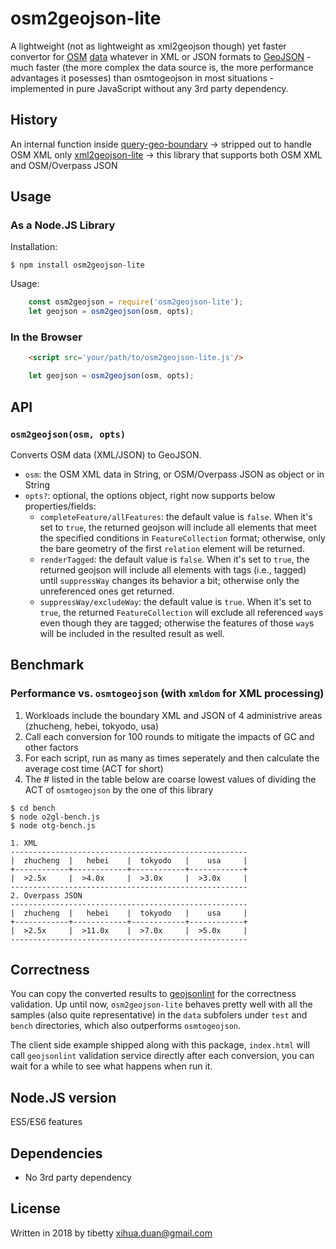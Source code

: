 osm2geojson-lite
============

A lightweight (not as lightweight as xml2geojson though) yet faster convertor for [OSM](http://openstreetmap.org) [data](http://wiki.openstreetmap.org/wiki/OSM_XML) whatever in XML or JSON formats to [GeoJSON](http://www.geojson.org/) - much faster (the more complex the data source is, the more performance advantages it posesses) than osmtogeojson in most situations - implemented in pure JavaScript without any 3rd party dependency.

History
-----
An internal function inside [query-geo-boundary](https://www.npmjs.com/package/query-geo-boundary) &rightarrow; stripped out to handle OSM XML only [xml2geojson-lite](https://www.npmjs.com/package/xml2geojson-lite) &rightarrow; this library that supports both OSM XML and OSM/Overpass JSON

Usage
-----

### As a Node.JS Library

Installation:

    $ npm install osm2geojson-lite

Usage:

```js
    const osm2geojson = require('osm2geojson-lite');
    let geojson = osm2geojson(osm, opts);
```

### In the Browser
```html
    <script src='your/path/to/osm2geojson-lite.js'/>
```
```js
    let geojson = osm2geojson(osm, opts);
```

API
---

### `osm2geojson(osm, opts)`

Converts OSM data (XML/JSON) to GeoJSON.

* `osm`: the OSM XML data in String, or OSM/Overpass JSON as object or in String
* `opts?`: optional, the options object, right now supports below properties/fields:
    - `completeFeature/allFeatures`:  the default value is `false`. When it's set to `true`, the returned geojson will include all elements that meet the specified conditions in `FeatureCollection` format; otherwise, only the bare geometry of the first `relation` element will be returned.
    - `renderTagged`: the default value is `false`. When it's set to `true`, the returned geojson will include all elements with tags (i.e., tagged) until `suppressWay` changes its behavior a bit; otherwise only the unreferenced ones get returned.
    - `suppressWay/excludeWay`: the default value is `true`. When it's set to `true`, the returned `FeatureCollection` will exclude all referenced `way`s even though they are tagged; otherwise the features of those `way`s will be included in the resulted result as well.


Benchmark
---
### Performance vs. `osmtogeojson` (with `xmldom` for XML processing)
1. Workloads include the boundary XML and JSON of 4 administrive areas (zhucheng, hebei, tokyodo, usa)
2. Call each conversion for 100 rounds to mitigate the impacts of GC and other factors
3. For each script, run as many as times seperately and then calculate the average cost time (ACT for short)
4. The # listed in the table below are coarse lowest values of dividing the ACT of `osmtogeojson` by the one of this library
```
$ cd bench
$ node o2gl-bench.js
$ node otg-bench.js

1. XML
-----------------------------------------------------
|  zhucheng  |   hebei    |  tokyodo   |    usa     |
+------------+------------+------------+------------+
|  >2.5x     |  >4.0x     |  >3.0x     |  >3.0x     |
-----------------------------------------------------
2. Overpass JSON
-----------------------------------------------------
|  zhucheng  |   hebei    |  tokyodo   |    usa     |
+------------+------------+------------+------------+
|  >2.5x     |  >11.0x    |  >7.0x     |  >5.0x     |
-----------------------------------------------------
```

Correctness
---
You can copy the converted results to [geojsonlint](http://geojsonlint.com) for the correctness validation.  Up until now, `osm2geojson-lite` behaves pretty well with all the samples (also quite representative) in the `data` subfolers under `test` and `bench` directories, which also outperforms `osmtogeojson`. 

The client side example shipped along with this package, `index.html` will call `geojsonlint` validation service directly after each conversion, you can wait for a while to see what happens when run it.  

Node.JS version
---
  ES5/ES6 features
  
Dependencies
---
  - No 3rd party dependency

License
---
Written in 2018 by tibetty <xihua.duan@gmail.com>
